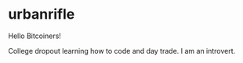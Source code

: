 # urbanrifle

Hello Bitcoiners!

College dropout learning how to code and day trade.
I am an introvert.
